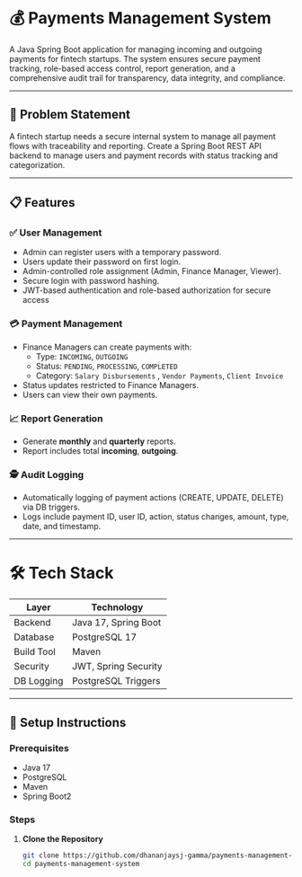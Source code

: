 # 💰 Payments Management System

A Java Spring Boot application for managing incoming and outgoing payments for fintech startups. The system ensures secure payment tracking, role-based access control, report generation, and a comprehensive audit trail for transparency, data integrity, and compliance.

---

## 📌 Problem Statement

A fintech startup needs a secure internal system to manage all payment flows with traceability and reporting.
Create a Spring Boot REST API backend to manage users and payment records with status tracking and categorization.

---

## 📋 Features

### ✅ User Management
- Admin can register users with a temporary password.
- Users update their password on first login.
- Admin-controlled role assignment (Admin, Finance Manager, Viewer).
- Secure login with password hashing.
- JWT-based authentication and role-based authorization for secure access

### 💳 Payment Management
- Finance Managers can create payments with:
    - Type: `INCOMING`, `OUTGOING`
    - Status: `PENDING`, `PROCESSING`, `COMPLETED`
    - Category: `Salary Disbursements` , `Vendor Payments`, `Client Invoice`
- Status updates restricted to Finance Managers.
- Users can view their own payments.

### 📈 Report Generation
- Generate **monthly** and **quarterly** reports.
- Report includes total **incoming**, **outgoing**.

### 🕵️ Audit Logging
- Automatically logging of payment actions (CREATE, UPDATE, DELETE) via  DB triggers.
- Logs include payment ID, user ID, action, status changes, amount, type, date, and timestamp.

---

# 🛠️ Tech Stack

| Layer        | Technology            |
|--------------|-----------------------|
| Backend      | Java 17, Spring Boot  |
| Database     | PostgreSQL 17         |                                      
| Build Tool   | Maven                 |
| Security     | JWT, Spring Security  |
| DB Logging   | PostgreSQL Triggers   |

---

## 🚀 Setup Instructions

### Prerequisites
- Java 17
- PostgreSQL
- Maven
- Spring Boot2

### Steps

1. **Clone the Repository**
   ```bash
   git clone https://github.com/dhananjaysj-gamma/payments-management-system.git
   cd payments-management-system
   ```